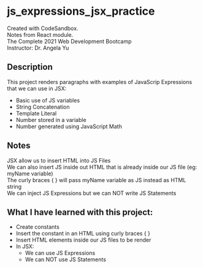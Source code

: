 # js_expressions_jsx_practice
Created with CodeSandbox.      
Notes from React module.     
The Complete 2021 Web Development Bootcamp     
Instructor: Dr. Angela Yu      

## Description
This project renders paragraphs with examples of JavaScrip Expressions that we can use in JSX:
* Basic use of JS variables
* String Concatenation
* Template Literal
* Number stored in a variable
* Number generated using JavaScript Math

## Notes
JSX allow us to insert HTML into JS Files      
We can also insert JS inside out HTML that is already inside our JS file (eg: myName variable)     
The curly braces { } will pass myName variable as JS instead as HTML string       
We can inject JS Expressions but we can NOT write JS Statements    

## What I have learned with this project:
* Create constants
* Insert the constant in an HTML using curly braces { }
* Insert HTML elements inside our JS files to be render 
* In JSX:
    * We can use JS Expressions
    * We can NOT use JS Statements 
